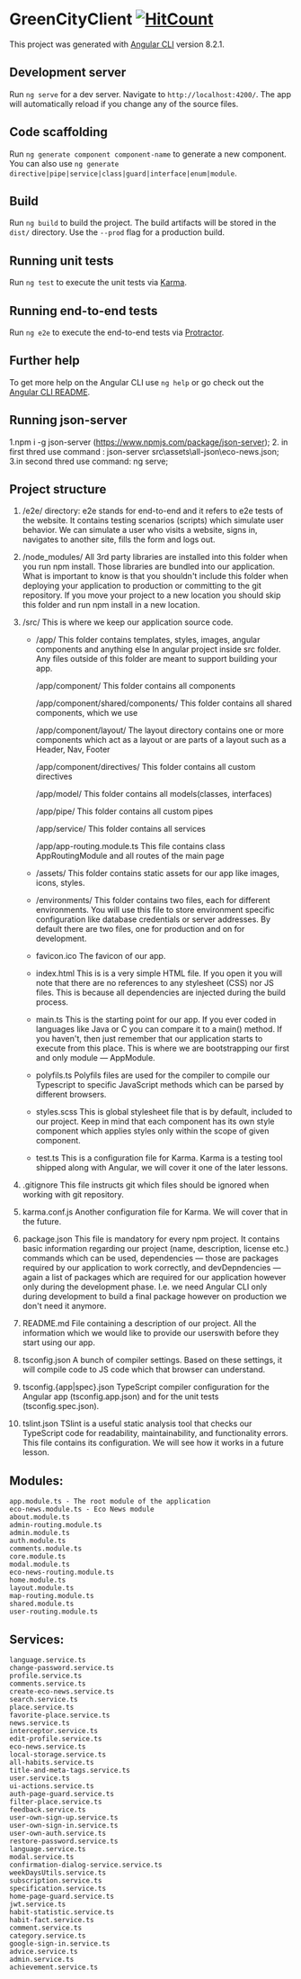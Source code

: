 # GreenCityClient  [![HitCount](http://hits.dwyl.com/ita-social-projects/GreenCityClient.svg)](http://hits.dwyl.com/ita-social-projects/GreenCityClient)

This project was generated with [Angular CLI](https://github.com/angular/angular-cli) version 8.2.1.

## Development server

Run `ng serve` for a dev server. Navigate to `http://localhost:4200/`. The app will automatically reload if you change any of the source files.

## Code scaffolding

Run `ng generate component component-name` to generate a new component. You can also use `ng generate directive|pipe|service|class|guard|interface|enum|module`.

## Build

Run `ng build` to build the project. The build artifacts will be stored in the `dist/` directory. Use the `--prod` flag for a production build.

## Running unit tests

Run `ng test` to execute the unit tests via [Karma](https://karma-runner.github.io).

## Running end-to-end tests

Run `ng e2e` to execute the end-to-end tests via [Protractor](http://www.protractortest.org/).

## Further help

To get more help on the Angular CLI use `ng help` or go check out the [Angular CLI README](https://github.com/angular/angular-cli/blob/master/README.md).

## Running json-server
1.npm i -g json-server  (https://www.npmjs.com/package/json-server);
2. in first thred  use command : json-server src\assets\all-json\eco-news.json;
3.in second thred use command: ng serve;

## Project structure

1. /e2e/ directory:
    e2e stands for end-to-end and it refers to e2e tests of the website. It contains testing scenarios (scripts) which simulate user behavior. We can simulate a user who visits a website, signs in, navigates to another site, fills the form and logs out.

2. /node_modules/
    All 3rd party libraries are installed into this folder when you run npm install. Those libraries are bundled into our application. What is important to know is that you shouldn't include this folder when deploying your application to production or committing to the git repository. If you move your project to a new location you should skip this folder and run npm install in a new location.

3. /src/
    This is where we keep our application source code.
    
    - /app/
    This folder contains templates, styles, images, angular components and anything else In angular project inside src folder. Any files outside of this folder are meant to support building your app.

        /app/component/
            This folder contains all components
        
        /app/component/shared/components/
            This folder contains all shared components, which we use 

        /app/component/layout/
            The layout directory contains one or more components which act as a layout or are parts of a layout such as a Header, Nav, Footer

        /app/component/directives/
            This folder contains all custom directives
        
        /app/model/
            This folder contains all models(classes, interfaces)

        /app/pipe/
            This folder contains all custom pipes

        /app/service/
            This folder contains all services

        /app/app-routing.module.ts
            This file contains class AppRoutingModule and all routes of the main page

    - /assets/
    This folder contains static assets for our app like images, icons, styles.

    - /environments/
    This folder contains two files, each for different environments. You will use this file to store environment specific configuration like database credentials or server addresses. By default there are two files, one for production and on for development.

    - favicon.ico
    The favicon of our app.

    - index.html
    This is is a very simple HTML file. If you open it you will note that there are no references to any stylesheet (CSS) nor JS files. This is because all dependencies are injected during the build process.

    - main.ts
    This is the starting point for our app. If you ever coded in languages like Java or C you can compare it to a main() method. If you haven't, then just remember that our application starts to execute from this place. This is where we are bootstrapping our first and only module — AppModule.

    - polyfils.ts
    Polyfils files are used for the compiler to compile our Typescript to specific JavaScript methods which can be parsed by different browsers.

    - styles.scss
    This is global stylesheet file that is by default, included to our project. Keep in mind that each component has its own style component which applies styles only within the scope of given component.

    - test.ts
    This is a configuration file for Karma. Karma is a testing tool shipped along with Angular, we will cover it one of the later lessons.

4. .gitignore
    This file instructs git which files should be ignored when working with git repository.

5. karma.conf.js
    Another configuration file for Karma. We will cover that in the future.

6. package.json
    This file is mandatory for every npm project. It contains basic information regarding our project (name, description, license etc.) commands which can be used, dependencies — those are packages required by our application to work correctly, and devDepndencies — again a list of packages which are required for our application however only during the development phase. I.e. we need Angular CLI only during development to build a final package however on production we don't need it anymore.

7. README.md
    File containing a description of our project. All the information which we would like to provide our userswith before they start using our app.

8. tsconfig.json
    A bunch of compiler settings. Based on these settings, it will compile code to JS code which that browser can understand.

9. tsconfig.{app|spec}.json
    TypeScript compiler configuration for the Angular app (tsconfig.app.json) and for the unit tests (tsconfig.spec.json).

10. tslint.json
    TSlint is a useful static analysis tool that checks our TypeScript code for readability, maintainability, and functionality errors. This file contains its configuration. We will see how it works in a future lesson.

## Modules:
    app.module.ts - The root module of the application
    eco-news.module.ts - Eco News module
    about.module.ts
    admin-routing.module.ts
    admin.module.ts
    auth.module.ts
    comments.module.ts
    core.module.ts
    modal.module.ts
    eco-news-routing.module.ts
    home.module.ts
    layout.module.ts
    map-routing.module.ts
    shared.module.ts
    user-routing.module.ts

## Services:
    language.service.ts
    change-password.service.ts
    profile.service.ts
    comments.service.ts
    create-eco-news.service.ts
    search.service.ts
    place.service.ts
    favorite-place.service.ts
    news.service.ts
    interceptor.service.ts
    edit-profile.service.ts
    eco-news.service.ts
    local-storage.service.ts
    all-habits.service.ts
    title-and-meta-tags.service.ts
    user.service.ts
    ui-actions.service.ts
    auth-page-guard.service.ts
    filter-place.service.ts
    feedback.service.ts
    user-own-sign-up.service.ts
    user-own-sign-in.service.ts
    user-own-auth.service.ts
    restore-password.service.ts
    language.service.ts
    modal.service.ts
    confirmation-dialog-service.service.ts
    weekDaysUtils.service.ts
    subscription.service.ts
    specification.service.ts
    home-page-guard.service.ts
    jwt.service.ts
    habit-statistic.service.ts
    habit-fact.service.ts
    comment.service.ts
    category.service.ts
    google-sign-in.service.ts
    advice.service.ts
    admin.service.ts
    achievement.service.ts